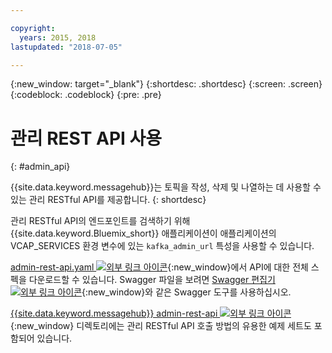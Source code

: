 ```yaml
---

copyright:
  years: 2015, 2018
lastupdated: "2018-07-05"

---
```


{:new_window: target="_blank"}
{:shortdesc: .shortdesc}
{:screen: .screen}
{:codeblock: .codeblock}
{:pre: .pre}

# 관리 REST API 사용
{: #admin_api}

{{site.data.keyword.messagehub}}는 토픽을 작성, 삭제 및 나열하는 데 사용할 수 있는 관리 RESTful API를 제공합니다.
{: shortdesc}

관리 RESTful API의 엔드포인트를 검색하기 위해 {{site.data.keyword.Bluemix_short}} 애플리케이션이 애플리케이션의 VCAP_SERVICES 환경 변수에 있는 `kafka_admin_url` 특성을 사용할 수 있습니다.

[admin-rest-api.yaml ![외부 링크 아이콘](../../icons/launch-glyph.svg "외부 링크 아이콘")](https://github.com/ibm-messaging/message-hub-docs/blob/master/admin-rest-api/admin-rest-api.yaml){:new_window}에서 API에 대한 전체 스펙을 다운로드할 수 있습니다.
Swagger 파일을 보려면 [Swagger 편집기 ![외부 링크 아이콘](../../icons/launch-glyph.svg "외부 링크 아이콘")](http://editor.swagger.io/#/){:new_window}와 같은 Swagger 도구를 사용하십시오. 

[{{site.data.keyword.messagehub}} admin-rest-api ![외부 링크 아이콘](../../icons/launch-glyph.svg "외부 링크 아이콘")](https://github.com/ibm-messaging/message-hub-docs/tree/master/admin-rest-api){:new_window} 디렉토리에는 관리 RESTful API 호출 방법의 유용한 예제 세트도 포함되어 있습니다.


